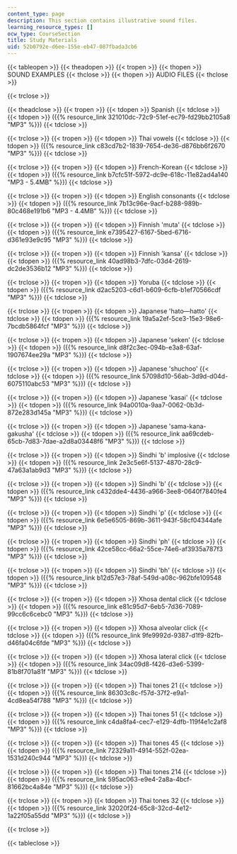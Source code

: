 ```yaml
---
content_type: page
description: This section contains illustrative sound files.
learning_resource_types: []
ocw_type: CourseSection
title: Study Materials
uid: 52b0792e-d6ee-155e-eb47-087fbada3cb6
---
```


{{< tableopen >}}
{{< theadopen >}}
{{< tropen >}}
{{< thopen >}}
SOUND EXAMPLES
{{< thclose >}}
{{< thopen >}}
AUDIO FILES
{{< thclose >}}

{{< trclose >}}

{{< theadclose >}}
{{< tropen >}}
{{< tdopen >}}
Spanish
{{< tdclose >}}
{{< tdopen >}}
({{% resource_link 321010dc-72c9-51ef-ec79-fd29bb2105a8 "MP3" %}})
{{< tdclose >}}

{{< trclose >}}
{{< tropen >}}
{{< tdopen >}}
Thai vowels
{{< tdclose >}}
{{< tdopen >}}
({{% resource_link c83cd7b2-1839-7654-de36-d876bb6f2670 "MP3" %}})
{{< tdclose >}}

{{< trclose >}}
{{< tropen >}}
{{< tdopen >}}
French-Korean
{{< tdclose >}}
{{< tdopen >}}
({{% resource_link b7cfc51f-5972-dc9e-618c-11e82ad4a140 "MP3 - 5.4MB" %}})
{{< tdclose >}}

{{< trclose >}}
{{< tropen >}}
{{< tdopen >}}
English consonants
{{< tdclose >}}
{{< tdopen >}}
({{% resource_link 7b13c96e-9acf-b288-989b-80c468e191b6 "MP3 - 4.4MB" %}})
{{< tdclose >}}

{{< trclose >}}
{{< tropen >}}
{{< tdopen >}}
Finnish 'muta'
{{< tdclose >}}
{{< tdopen >}}
({{% resource_link e7395427-6167-5bed-6716-d361e93e9c95 "MP3" %}})
{{< tdclose >}}

{{< trclose >}}
{{< tropen >}}
{{< tdopen >}}
Finnish 'kansa'
{{< tdclose >}}
{{< tdopen >}}
({{% resource_link 40ad98b3-7dfc-03d4-2619-dc2de3536b12 "MP3" %}})
{{< tdclose >}}

{{< trclose >}}
{{< tropen >}}
{{< tdopen >}}
Yoruba
{{< tdclose >}}
{{< tdopen >}}
({{% resource_link d2ac5203-c6d1-b609-6cfb-b1ef70566cdf "MP3" %}})
{{< tdclose >}}

{{< trclose >}}
{{< tropen >}}
{{< tdopen >}}
Japanese 'hato—hatto'
{{< tdclose >}}
{{< tdopen >}}
({{% resource_link 19a5a2ef-5ce3-15e3-98e6-7bcdb5864fcf "MP3" %}})
{{< tdclose >}}

{{< trclose >}}
{{< tropen >}}
{{< tdopen >}}
Japanese 'seken'
{{< tdclose >}}
{{< tdopen >}}
({{% resource_link d8f2c3ec-094b-e3a8-63af-1907674ee29a "MP3" %}})
{{< tdclose >}}

{{< trclose >}}
{{< tropen >}}
{{< tdopen >}}
Japanese 'shuchoo'
{{< tdclose >}}
{{< tdopen >}}
({{% resource_link 57098d10-56ab-3d9d-d04d-6075110abc53 "MP3" %}})
{{< tdclose >}}

{{< trclose >}}
{{< tropen >}}
{{< tdopen >}}
Japanese 'kasai'
{{< tdclose >}}
{{< tdopen >}}
({{% resource_link 94a0010a-9aa7-0062-0b3d-872e283d145a "MP3" %}})
{{< tdclose >}}

{{< trclose >}}
{{< tropen >}}
{{< tdopen >}}
Japanese 'sama-kana-gakusha'
{{< tdclose >}}
{{< tdopen >}}
({{% resource_link aa69cdeb-65cb-7d83-7dae-a2d8a03448f6 "MP3" %}})
{{< tdclose >}}

{{< trclose >}}
{{< tropen >}}
{{< tdopen >}}
Sindhi 'b' implosive
{{< tdclose >}}
{{< tdopen >}}
({{% resource_link 2e3c5e6f-5137-4870-28c9-47a63a1ab9d3 "MP3" %}})
{{< tdclose >}}

{{< trclose >}}
{{< tropen >}}
{{< tdopen >}}
Sindhi 'b'
{{< tdclose >}}
{{< tdopen >}}
({{% resource_link c432dde4-4436-a966-3ee8-0640f7840fe4 "MP3" %}})
{{< tdclose >}}

{{< trclose >}}
{{< tropen >}}
{{< tdopen >}}
Sindhi 'p'
{{< tdclose >}}
{{< tdopen >}}
({{% resource_link 6e5e6505-869b-3611-943f-58cf04344afe "MP3" %}})
{{< tdclose >}}

{{< trclose >}}
{{< tropen >}}
{{< tdopen >}}
Sindhi 'ph'
{{< tdclose >}}
{{< tdopen >}}
({{% resource_link 42ce58cc-66a2-55ce-74e6-af3935a787f3 "MP3" %}})
{{< tdclose >}}

{{< trclose >}}
{{< tropen >}}
{{< tdopen >}}
Sindhi 'bh'
{{< tdclose >}}
{{< tdopen >}}
({{% resource_link b12d57e3-78af-549d-a08c-962bfe109548 "MP3" %}})
{{< tdclose >}}

{{< trclose >}}
{{< tropen >}}
{{< tdopen >}}
Xhosa dental click
{{< tdclose >}}
{{< tdopen >}}
({{% resource_link e81c95d7-6eb5-7d36-7089-99cc6c6cebc0 "MP3" %}})
{{< tdclose >}}

{{< trclose >}}
{{< tropen >}}
{{< tdopen >}}
Xhosa alveolar click
{{< tdclose >}}
{{< tdopen >}}
({{% resource_link 9fe9992d-9387-d1f9-82fb-d46fa04c6fde "MP3" %}})
{{< tdclose >}}

{{< trclose >}}
{{< tropen >}}
{{< tdopen >}}
Xhosa lateral click
{{< tdclose >}}
{{< tdopen >}}
({{% resource_link 34ac09d8-f426-d3e6-5399-81b8f701a81f "MP3" %}})
{{< tdclose >}}

{{< trclose >}}
{{< tropen >}}
{{< tdopen >}}
Thai tones 21
{{< tdclose >}}
{{< tdopen >}}
({{% resource_link 86303c8c-f57d-37f2-e9a1-4cd8ea54f788 "MP3" %}})
{{< tdclose >}}

{{< trclose >}}
{{< tropen >}}
{{< tdopen >}}
Thai tones 51
{{< tdclose >}}
{{< tdopen >}}
({{% resource_link c4da8fa4-cec7-e129-4dfb-119f4e1c2af8 "MP3" %}})
{{< tdclose >}}

{{< trclose >}}
{{< tropen >}}
{{< tdopen >}}
Thai tones 45
{{< tdclose >}}
{{< tdopen >}}
({{% resource_link 72329a11-4914-552f-02ea-1531d240c944 "MP3" %}})
{{< tdclose >}}

{{< trclose >}}
{{< tropen >}}
{{< tdopen >}}
Thai tones 214
{{< tdclose >}}
{{< tdopen >}}
({{% resource_link 595ac063-e9e4-2a8a-4bcf-81662bc4a84e "MP3" %}})
{{< tdclose >}}

{{< trclose >}}
{{< tropen >}}
{{< tdopen >}}
Thai tones 32
{{< tdclose >}}
{{< tdopen >}}
({{% resource_link 32020f24-65c8-32cd-4e12-1a22f05a55dd "MP3" %}})
{{< tdclose >}}

{{< trclose >}}

{{< tableclose >}}
